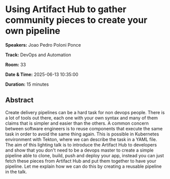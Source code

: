# Using Artifact Hub to gather community pieces to create your own pipeline

**Speakers:** Joao Pedro Poloni Ponce
                    
**Track:** DevOps and Automation
                    
**Room:** 33
                    
**Date & Time:** 2025-06-13 10:35:00
                    
**Duration:** 15 minutes
                    
## Abstract
                    
Create delivery pipelines can be a hard task for non devops people. There is a lot of tools out there, each one with your own syntax and many of them claims that is simpler and easier than the others. A common concern between software engineers is to reuse components that execute the same task in order to avoid the same thing again. This is possible in Kubernetes environment with Tekton, where we can describe the task in a YAML file. The aim of this lighting talk is to introduce the Artifact Hub to developers and show that you don't need to be a devops master to create a simple pipeline able to clone, build, push and deploy your app, instead you can just fetch these pieces from Artifact Hub and put them together to have your pipeline. Let me explain how we can do this by creating a reusable pipeline in the talk.
